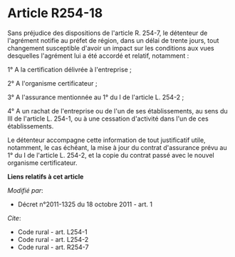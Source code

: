 # Article R254-18

Sans préjudice des dispositions de l'article R. 254-7, le détenteur de l'agrément notifie au préfet de région, dans un délai
de trente jours, tout changement susceptible d'avoir un impact sur les conditions aux vues desquelles l'agrément lui a été
accordé et relatif, notamment :

1° A la certification délivrée à l'entreprise ;

2° A l'organisme certificateur ;

3° A l'assurance mentionnée au 1° du I de l'article L. 254-2 ;

4° A un rachat de l'entreprise ou de l'un de ses établissements, au sens du III de l'article L. 254-1, ou à une cessation
d'activité dans l'un de ces établissements.

Le détenteur accompagne cette information de tout justificatif utile, notamment, le cas échéant, la mise à jour du contrat
d'assurance prévu au 1° du I de l'article L. 254-2, et la copie du contrat passé avec le nouvel organisme certificateur.

**Liens relatifs à cet article**

_Modifié par_:

  - Décret n°2011-1325 du 18 octobre 2011 - art. 1

_Cite_:

  - Code rural - art. L254-1
  - Code rural - art. L254-2
  - Code rural - art. R254-7
